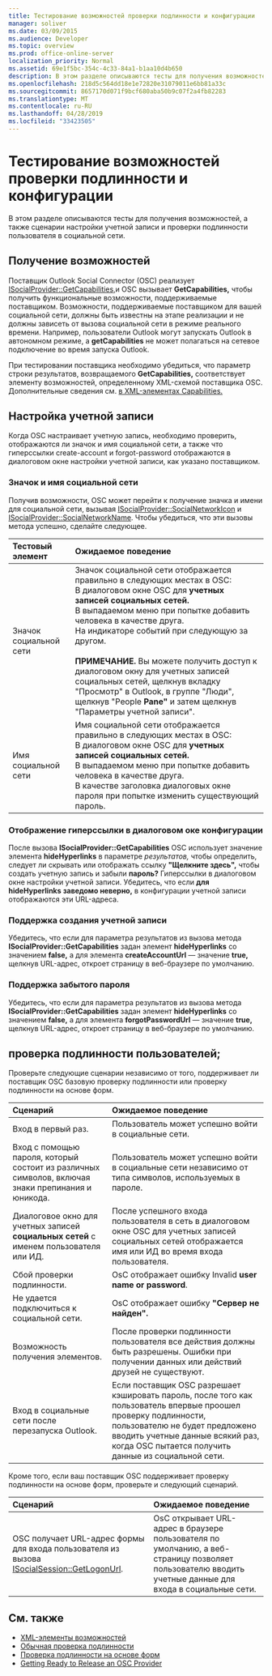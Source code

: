 ```yaml
---
title: Тестирование возможностей проверки подлинности и конфигурации
manager: soliver
ms.date: 03/09/2015
ms.audience: Developer
ms.topic: overview
ms.prod: office-online-server
localization_priority: Normal
ms.assetid: 69e1f5bc-354c-4c33-84a1-b1aa10d4b650
description: В этом разделе описываются тесты для получения возможностей, а также сценарии настройки учетной записи и проверки подлинности пользователя в социальной сети.
ms.openlocfilehash: 218d5c564dd18e1e72820e31079011e6bb81a33c
ms.sourcegitcommit: 8657170d071f9bcf680aba50b9c07f2a4fb82283
ms.translationtype: MT
ms.contentlocale: ru-RU
ms.lasthandoff: 04/28/2019
ms.locfileid: "33423505"
---
```

# <a name="testing-capabilities-authentication-and-configuration"></a>Тестирование возможностей проверки подлинности и конфигурации

В этом разделе описываются тесты для получения возможностей, а также сценарии настройки учетной записи и проверки подлинности пользователя в социальной сети.
  
## <a name="getting-capabilities"></a>Получение возможностей

Поставщик Outlook Social Connector (OSC) реализует [ISocialProvider::GetCapabilities,](isocialprovider-getcapabilities.md)и OSC вызывает **GetCapabilities,** чтобы получить функциональные возможности, поддерживаемые поставщиком. Возможности, поддерживаемые поставщиком для вашей социальной сети, должны быть известны на этапе реализации и не должны зависеть от вызова социальной сети в режиме реального времени. Например, пользователи Outlook могут запускать Outlook в автономном режиме, а **getCapabilities** не может полагаться на сетевое подключение во время запуска Outlook. 
  
При тестировании поставщика необходимо убедиться, что параметр строки результатов, возвращаемого **GetCapabilities,** соответствует элементу возможностей, определенному XML-схемой поставщика OSC.   Дополнительные сведения см. [в XML-элементах Capabilities.](capabilities-xml-elements.md)
  
## <a name="configuring-an-account"></a>Настройка учетной записи

Когда OSC настраивает учетную запись, необходимо проверить, отображаются ли значок и имя социальной сети, а также что гиперссылки create-account и forgot-password отображаются в диалоговом окне настройки учетной записи, как указано поставщиком.
  
### <a name="social-network-icon-and-name"></a>Значок и имя социальной сети

Получив возможности, OSC может перейти к получение значка и имени для социальной сети, вызывая [ISocialProvider::SocialNetworkIcon](isocialprovider-socialnetworkicon.md) и [ISocialProvider::SocialNetworkName](isocialprovider-socialnetworkname.md). Чтобы убедиться, что эти вызовы метода успешно, сделайте следующее.
  
|**Тестовый элемент**|**Ожидаемое поведение**|
|:-----|:-----|
|Значок социальной сети  <br/> | Значок социальной сети отображается правильно в следующих местах в OSC:  <br/>  В диалоговом окне OSC для **учетных записей социальных сетей.**  <br/>  В выпадаемом меню при попытке добавить человека в качестве друга.  <br/>  На индикаторе событий при следующую за другом.  <br/> <br/>**ПРИМЕЧАНИЕ.** Вы можете получить доступ  к диалоговом окну для учетных  записей социальных сетей, щелкнув вкладку "Просмотр" в Outlook, в группе "Люди", щелкнув "People **Pane"** и затем щелкнув "Параметры учетной  записи".            |
|Имя социальной сети  <br/> | Имя социальной сети отображается правильно в следующих местах в OSC:  <br/>  В диалоговом окне OSC для **учетных записей социальных сетей.**  <br/>  В выпадаемом меню при попытке добавить человека в качестве друга.  <br/>  В качестве заголовка диалоговых окне пароля при попытке изменить существующий пароль.  <br/> |
   
### <a name="showing-hyperlinks-in-configuration-dialog"></a>Отображение гиперссылки в диалоговом оке конфигурации

После вызова **ISocialProvider::GetCapabilities** OSC использует значение элемента **hideHyperlinks** в параметре  _результатов,_ чтобы определить, следует ли скрывать или отображать ссылку **"Щелкните здесь",** чтобы создать учетную запись и забыли **пароль?** Гиперссылки в диалоговом окне настройки учетной записи. Убедитесь, что если **для hideHyperlinks** **заведомо неверно,** в конфигурации учетной записи отображаются эти URL-адреса.
  
### <a name="support-to-create-account"></a>Поддержка создания учетной записи

Убедитесь,  что если для параметра результатов из вызова метода **ISocialProvider::GetCapabilities** задан элемент **hideHyperlinks** со значением **false,** а для элемента **createAccountUrl** — значение **true,** щелкнув URL-адрес, откроет страницу в веб-браузере по умолчанию.
  
### <a name="support-for-forgotten-password"></a>Поддержка забытого пароля

Убедитесь,  что если для параметра результатов из вызова метода **ISocialProvider::GetCapabilities** задан элемент **hideHyperlinks** со значением **false,** а для элемента **forgotPasswordUrl** — значение **true,** щелкнув URL-адрес, откроет страницу в веб-браузере по умолчанию.
  
## <a name="authenticating-users"></a>проверка подлинности пользователей;

Проверьте следующие сценарии независимо от того, поддерживает ли поставщик OSC базовую проверку подлинности или проверку подлинности на основе форм.
  
|**Сценарий**|**Ожидаемое поведение**|
|:-----|:-----|
|Вход в первый раз.  <br/> |Пользователь может успешно войти в социальные сети.  <br/> |
|Вход с помощью пароля, который состоит из различных символов, включая знаки препинания и юникода.  <br/> |Пользователь может успешно войти в социальные сети независимо от типа символов, используемых в пароле.  <br/> |
|Диалоговое окно для учетных записей **социальных сетей** с именем пользователя или ИД.  <br/> |После успешного входа пользователя в сеть в диалоговом окне OSC для учетных записей социальных сетей отображается имя или ИД во время входа пользователя.   <br/> |
|Сбой проверки подлинности.  <br/> |OsC отображает ошибку Invalid **user name or password**.  <br/> |
|Не удается подключиться к социальной сети.  <br/> |OsC отображает ошибку **"Сервер не найден".**  <br/> |
|Возможность получения элементов.  <br/> |После проверки подлинности пользователя все действия должны быть разрешены. Ошибки при получении данных или действий друзей не существуют.  <br/> |
|Вход в социальные сети после перезапуска Outlook.  <br/> |Если поставщик OSC разрешает кэшировать пароль, после того как пользователь впервые проошел проверку подлинности, пользователю не будет предложено вводить учетные данные всякий раз, когда OSC пытается получить данные из социальной сети.  <br/> |
   
Кроме того, если ваш поставщик OSC поддерживает проверку подлинности на основе форм, проверьте и следующий сценарий.
  
|**Сценарий**|**Ожидаемое поведение**|
|:-----|:-----|
|OSC получает URL-адрес формы для входа пользователя из вызова [ISocialSession::GetLogonUrl](isocialsession-getlogonurl.md).  <br/> |OsC открывает URL-адрес в браузере пользователя по умолчанию, а веб-страницу позволяет пользователю вводить учетные данные для входа в социальные сети.  <br/> |
   
## <a name="see-also"></a>См. также

- [XML-элементы возможностей](capabilities-xml-elements.md)  
- [Обычная проверка подлинности](basic-authentication.md) 
- [Проверка подлинности на основе форм](forms-based-authentication.md)
- [Getting Ready to Release an OSC Provider](getting-ready-to-release-an-osc-provider.md)

